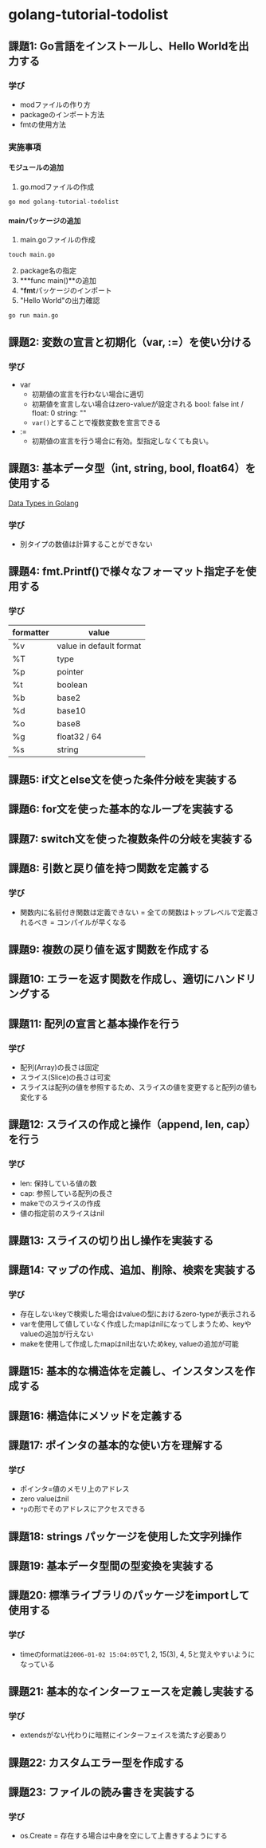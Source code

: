 # golang-tutorial-todolist



## 課題1: Go言語をインストールし、Hello Worldを出力する

### 学び
- modファイルの作り方
- packageのインポート方法
- fmtの使用方法

### 実施事項

#### モジュールの追加
1. go.modファイルの作成
```
go mod golang-tutorial-todolist
```

#### mainパッケージの追加
1. main.goファイルの作成
```
touch main.go
```
2. package名の指定
3. ***func main()**の追加
4. ***fmt**パッケージのインポート
5. "Hello World"の出力確認
```
go run main.go
```


## 課題2: 変数の宣言と初期化（var, :=）を使い分ける

### 学び
- var
  - 初期値の宣言を行わない場合に適切
  - 初期値を宣言しない場合はzero-valueが設定される
    bool: false
    int / float: 0
    string: ""
  - ```var()```とすることで複数変数を宣言できる
- :=
  - 初期値の宣言を行う場合に有効。型指定しなくても良い。



## 課題3: 基本データ型（int, string, bool, float64）を使用する

[Data Types in Golang](https://www.geeksforgeeks.org/go-language/data-types-in-go/)

### 学び
- 別タイプの数値は計算することができない


## 課題4: fmt.Printf()で様々なフォーマット指定子を使用する

### 学び
| formatter | value |
|-----------|-------|
|     %v      |   value in default format   |
|     %T      |   type   |
|     %p      |   pointer    |
|      %t     |    boolean   |
|       %b    |    base2   |
|       %d    |    base10   |
|       %o    |    base8  |
|       %g    |    float32 / 64  |
|       %s    |    string  |


## 課題5: if文とelse文を使った条件分岐を実装する


## 課題6: for文を使った基本的なループを実装する


## 課題7: switch文を使った複数条件の分岐を実装する


## 課題8: 引数と戻り値を持つ関数を定義する

### 学び
- 関数内に名前付き関数は定義できない
  = 全ての関数はトップレベルで定義されるべき
  = コンパイルが早くなる


## 課題9: 複数の戻り値を返す関数を作成する


## 課題10: エラーを返す関数を作成し、適切にハンドリングする


## 課題11: 配列の宣言と基本操作を行う

### 学び
- 配列(Array)の長さは固定
- スライス(Slice)の長さは可変
- スライスは配列の値を参照するため、スライスの値を変更すると配列の値も変化する


## 課題12: スライスの作成と操作（append, len, cap）を行う

### 学び
- len: 保持している値の数
- cap: 参照している配列の長さ
- makeでのスライスの作成
- 値の指定前のスライスはnil


## 課題13: スライスの切り出し操作を実装する


## 課題14: マップの作成、追加、削除、検索を実装する

### 学び
- 存在しないkeyで検索した場合はvalueの型におけるzero-typeが表示される
- varを使用して値していなく作成したmapはnilになってしまうため、keyやvalueの追加が行えない
- makeを使用して作成したmapはnil出ないためkey, valueの追加が可能


## 課題15: 基本的な構造体を定義し、インスタンスを作成する


## 課題16: 構造体にメソッドを定義する


## 課題17: ポインタの基本的な使い方を理解する

### 学び
- ポインタ=値のメモリ上のアドレス
- zero valueはnil
- ```*p```の形でそのアドレスにアクセスできる


## 課題18: strings パッケージを使用した文字列操作


## 課題19: 基本データ型間の型変換を実装する


## 課題20: 標準ライブラリのパッケージをimportして使用する

### 学び
- timeのformatは```2006-01-02 15:04:05```で1, 2, 15(3), 4, 5と覚えやすいようになっている


## 課題21: 基本的なインターフェースを定義し実装する

### 学び
- extendsがない代わりに暗黙にインターフェイスを満たす必要あり


## 課題22: カスタムエラー型を作成する


## 課題23: ファイルの読み書きを実装する

### 学び
- os.Create = 存在する場合は中身を空にして上書きするようにする

